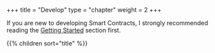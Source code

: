 +++
title = "Develop"
type = "chapter"
weight = 2
+++

If you are new to developing Smart Contracts, I strongly recommended reading the [Getting Started](/getting-started) section first.

{{% children sort="title" %}}
